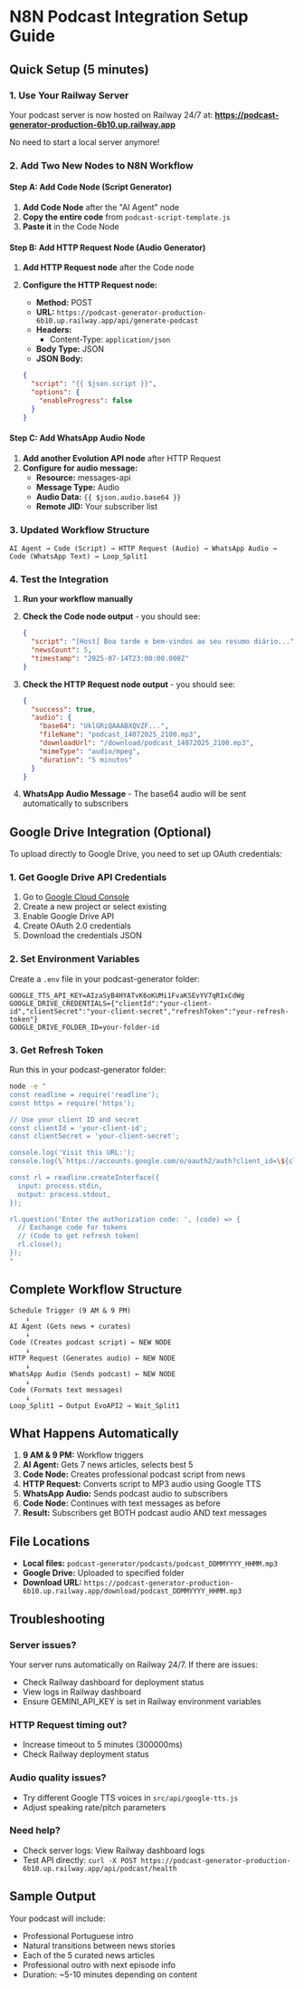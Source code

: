 # N8N Podcast Integration Setup Guide

## Quick Setup (5 minutes)

### 1. Use Your Railway Server
Your podcast server is now hosted on Railway 24/7 at:
**https://podcast-generator-production-6b10.up.railway.app**

No need to start a local server anymore!

### 2. Add Two New Nodes to N8N Workflow

#### Step A: Add Code Node (Script Generator)
1. **Add Code Node** after the "AI Agent" node
2. **Copy the entire code** from `podcast-script-template.js`
3. **Paste it** in the Code Node

#### Step B: Add HTTP Request Node (Audio Generator)
1. **Add HTTP Request node** after the Code node
2. **Configure the HTTP Request node:**

   - **Method:** POST
   - **URL:** `https://podcast-generator-production-6b10.up.railway.app/api/generate-podcast`
   - **Headers:**
     - Content-Type: `application/json`
   - **Body Type:** JSON
   - **JSON Body:**
   ```json
   {
     "script": "{{ $json.script }}",
     "options": {
       "enableProgress": false
     }
   }
   ```

#### Step C: Add WhatsApp Audio Node
1. **Add another Evolution API node** after HTTP Request
2. **Configure for audio message:**
   - **Resource:** messages-api
   - **Message Type:** Audio
   - **Audio Data:** `{{ $json.audio.base64 }}`
   - **Remote JID:** Your subscriber list

### 3. Updated Workflow Structure
```
AI Agent → Code (Script) → HTTP Request (Audio) → WhatsApp Audio → Code (WhatsApp Text) → Loop_Split1
```

### 4. Test the Integration

1. **Run your workflow manually**
2. **Check the Code node output** - you should see:
   ```json
   {
     "script": "[Host] Boa tarde e bem-vindos ao seu resumo diário...",
     "newsCount": 5,
     "timestamp": "2025-07-14T23:00:00.000Z"
   }
   ```

3. **Check the HTTP Request node output** - you should see:
   ```json
   {
     "success": true,
     "audio": {
       "base64": "UklGRiQAAABXQVZF...",
       "fileName": "podcast_14072025_2100.mp3",
       "downloadUrl": "/download/podcast_14072025_2100.mp3",
       "mimeType": "audio/mpeg",
       "duration": "5 minutos"
     }
   }
   ```

4. **WhatsApp Audio Message** - The base64 audio will be sent automatically to subscribers

## Google Drive Integration (Optional)

To upload directly to Google Drive, you need to set up OAuth credentials:

### 1. Get Google Drive API Credentials
1. Go to [Google Cloud Console](https://console.cloud.google.com/)
2. Create a new project or select existing
3. Enable Google Drive API
4. Create OAuth 2.0 credentials
5. Download the credentials JSON

### 2. Set Environment Variables
Create a `.env` file in your podcast-generator folder:
```env
GOOGLE_TTS_API_KEY=AIzaSyB4HYATvK6oKUMi1FvaKSEvYV7qRIxCdWg
GOOGLE_DRIVE_CREDENTIALS={"clientId":"your-client-id","clientSecret":"your-client-secret","refreshToken":"your-refresh-token"}
GOOGLE_DRIVE_FOLDER_ID=your-folder-id
```

### 3. Get Refresh Token
Run this in your podcast-generator folder:
```bash
node -e "
const readline = require('readline');
const https = require('https');

// Use your client ID and secret
const clientId = 'your-client-id';
const clientSecret = 'your-client-secret';

console.log('Visit this URL:');
console.log(\`https://accounts.google.com/o/oauth2/auth?client_id=\${clientId}&redirect_uri=urn:ietf:wg:oauth:2.0:oob&response_type=code&scope=https://www.googleapis.com/auth/drive.file\`);

const rl = readline.createInterface({
  input: process.stdin,
  output: process.stdout,
});

rl.question('Enter the authorization code: ', (code) => {
  // Exchange code for tokens
  // (Code to get refresh token)
  rl.close();
});
"
```

## Complete Workflow Structure

```
Schedule Trigger (9 AM & 9 PM)
    ↓
AI Agent (Gets news + curates)
    ↓
Code (Creates podcast script) ← NEW NODE
    ↓
HTTP Request (Generates audio) ← NEW NODE
    ↓
WhatsApp Audio (Sends podcast) ← NEW NODE
    ↓
Code (Formats text messages)
    ↓
Loop_Split1 → Output EvoAPI2 → Wait_Split1
```

## What Happens Automatically

1. **9 AM & 9 PM:** Workflow triggers
2. **AI Agent:** Gets 7 news articles, selects best 5
3. **Code Node:** Creates professional podcast script from news
4. **HTTP Request:** Converts script to MP3 audio using Google TTS
5. **WhatsApp Audio:** Sends podcast audio to subscribers
6. **Code Node:** Continues with text messages as before
7. **Result:** Subscribers get BOTH podcast audio AND text messages

## File Locations

- **Local files:** `podcast-generator/podcasts/podcast_DDMMYYYY_HHMM.mp3`
- **Google Drive:** Uploaded to specified folder
- **Download URL:** `https://podcast-generator-production-6b10.up.railway.app/download/podcast_DDMMYYYY_HHMM.mp3`

## Troubleshooting

### Server issues?
Your server runs automatically on Railway 24/7. If there are issues:
- Check Railway dashboard for deployment status
- View logs in Railway dashboard
- Ensure GEMINI_API_KEY is set in Railway environment variables

### HTTP Request timing out?
- Increase timeout to 5 minutes (300000ms)
- Check Railway deployment status

### Audio quality issues?
- Try different Google TTS voices in `src/api/google-tts.js`
- Adjust speaking rate/pitch parameters

### Need help?
- Check server logs: View Railway dashboard logs
- Test API directly: `curl -X POST https://podcast-generator-production-6b10.up.railway.app/api/podcast/health`

## Sample Output

Your podcast will include:
- Professional Portuguese intro
- Natural transitions between news stories
- Each of the 5 curated news articles
- Professional outro with next episode info
- Duration: ~5-10 minutes depending on content